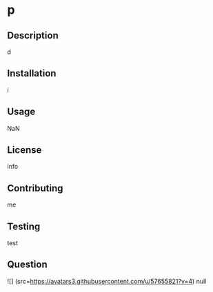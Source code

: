 # p
## Description
d
## Installation
i
## Usage
NaN
## License
info
## Contributing
me
## Testing
test
## Question
![] (src=https://avatars3.githubusercontent.com/u/57655821?v=4)
null